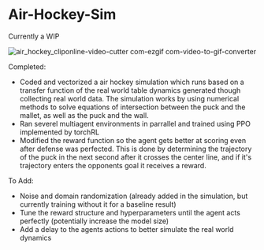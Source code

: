 # Air-Hockey-Sim

Currently a WIP

![air_hockey_cliponline-video-cutter com-ezgif com-video-to-gif-converter](https://github.com/user-attachments/assets/45868e2b-58df-49db-9185-147e5af6fca6)

Completed:
* Coded and vectorized a air hockey simulation which runs based on a transfer function of the real world table dynamics generated though collecting real world data. The simulation works by using numerical methods to solve equations of intersection between the puck and the mallet, as well as the puck and the wall.
* Ran severel multiagent environments in parrallel and trained using PPO implemented by torchRL
* Modified the reward function so the agent gets better at scoring even after defense was perfected. This is done by determining the trajectory of the puck in the next second after it crosses the center line, and if it's trajectory enters the opponents goal it receives a reward.

To Add:
* Noise and domain randomization (already added in the simulation, but currently training without it for a baseline result)
* Tune the reward structure and hyperparameters until the agent acts perfectly (potentially increase the model size)
* Add a delay to the agents actions to better simulate the real world dynamics
